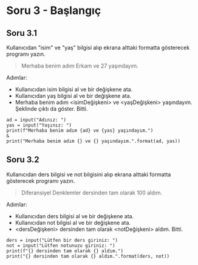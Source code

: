 # Soru 3 - Başlangıç

## Soru 3.1

Kullanıcıdan "isim" ve "yaş" bilgisi alıp ekrana alttaki formatta gösterecek programı yazın. <br>
> Merhaba benim adım Erkam ve 27 yaşındayım.

Adımlar:
- Kullanıcıdan isim bilgisi al ve bir değişkene ata.
- Kullanıcıdan yaş bilgisi al ve bir değişkene ata.
- Merhaba benim adım <isimDeğişkeni> ve <yaşDeğişkeni> yaşındayım. Şeklinde çıktı da göster.
Bitti.

```
ad = input("Adınız: ")
yas = input("Yaşınız: ")
print(f"Merhaba benim adım {ad} ve {yas} yaşındayım.")
&
print("Merhaba benim adım {} ve {} yaşındayım.".format(ad, yas))
```

## Soru 3.2

Kullanıcıdan ders bilgisi ve not bilgisini alıp ekrana alttaki formatta gösterecek programı yazın. <br>
> Diferansiyel Denklemler dersinden tam olarak 100 aldım.

Adımlar:
- Kullanıcıdan ders bilgisi al ve bir değişkene ata.
- Kullanıcıdan not bilgisi al ve bir değişkene ata.
- <dersDeğişkeni> dersinden tam olarak <notDeğişkeni> aldım.
Bitti.

```
ders = input("Lütfen bir ders giriniz: ")
not = input("Lütfen notunuzu giriniz: ")
print(f"{} dersinden tam olarak {} aldım.")
print("{} dersinden tam olarak {} aldım.".format(ders, not))
```
